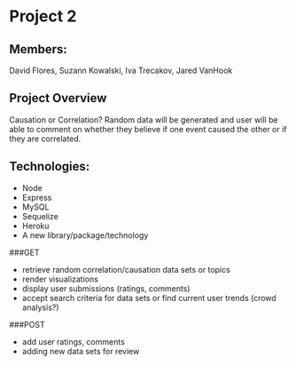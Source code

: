 # Project 2

## Members:
David Flores, Suzann Kowalski, Iva Trecakov, Jared VanHook

## Project Overview

Causation or Correlation?
Random data will be generated and user will be able to comment on whether they believe if one event caused the other or if they are correlated.

## Technologies:

- Node
- Express
- MySQL
- Sequelize
- Heroku
- A new library/package/technology

###GET
- retrieve random correlation/causation data sets or topics
- render visualizations
- display user submissions (ratings, comments)
- accept search criteria for data sets or find current user trends (crowd analysis?)

###POST
- add user ratings, comments
- adding new data sets for review
